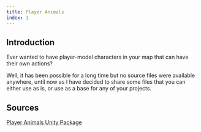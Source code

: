 ```yaml
---
title: Player Animals
index: 1
---
```


## Introduction

Ever wanted to have player-model characters in your map that can have their own actions?

Well, it has been possible for a long time but no source files were available anywhere, until now as I have decided to share some files that you can either use as is, or use as a base for any of your projects.

## Sources

[Player Animals Unity Package](https://github.com/Axodouble/Unturned-Animal-Player)
